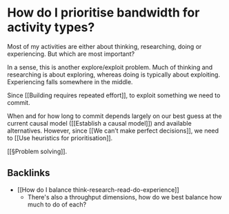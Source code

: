 # How do I prioritise bandwidth for activity types?
Most of my activities are either about thinking, researching, doing or experiencing. But which are most important?

In a sense, this is another explore/exploit problem. Much of thinking and researching is about exploring, whereas doing is typically about exploiting. Experiencing falls somewhere in the middle.

Since [[Building requires repeated effort]], to exploit something we need to commit. 

When and for how long to commit depends largely on our best guess at the current causal model ([[Establish a causal model]]) and available alternatives. However, since [[We can’t make perfect decisions]], we need to [[Use heuristics for prioritisation]].

[[§Problem solving]].

<!--       -->

## Backlinks
* [[How do I balance think-research-read-do-experience]]
	* There's also a throughput dimensions, how do we best balance how much to do of each?

<!-- {BearID:EB537B74-5BD2-4B9B-BAD2-4FC265458755-3149-00001641748019B6} -->
